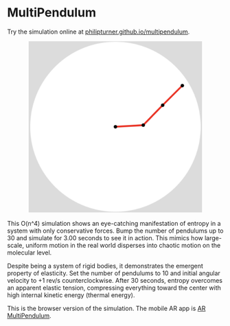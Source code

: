 # MultiPendulum

Try the simulation online at [philipturner.github.io/multipendulum](https://philipturner.github.io/multipendulum).

<p align="center">
  <img src="images/multipendulum.png" alt="Screenshot of MultiPendulum running with three pendulums" width="80%">
</p>

This O(n^4) simulation shows an eye-catching manifestation of entropy in a system with only conservative forces. Bump the number of pendulums up to 30 and simulate for 3.00 seconds to see it in action. This mimics how large-scale, uniform motion in the real world disperses into chaotic motion on the molecular level.

Despite being a system of rigid bodies, it demonstrates the emergent property of elasticity. Set the number of pendulums to 10 and initial angular velocity to +1 rev/s counterclockwise. After 30 seconds, entropy overcomes an apparent elastic tension, compressing everything toward the center with high internal kinetic energy (thermal energy).

This is the browser version of the simulation. The mobile AR app is [AR MultiPendulum](https://github.com/philipturner/ar-multipendulum).
